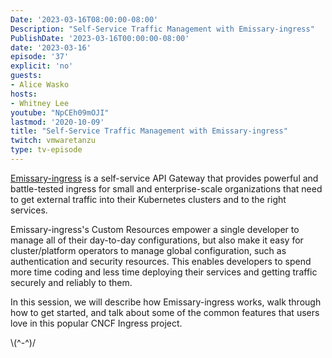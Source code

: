 ```yaml
---
Date: '2023-03-16T08:00:00-08:00'
Description: "Self-Service Traffic Management with Emissary-ingress"
PublishDate: '2023-03-16T00:00:00-08:00'
date: '2023-03-16'
episode: '37'
explicit: 'no'
guests:
- Alice Wasko
hosts:
- Whitney Lee
youtube: "NpCEh09mOJI"
lastmod: '2020-10-09'
title: "Self-Service Traffic Management with Emissary-ingress"
twitch: vmwaretanzu
type: tv-episode
---
```


[Emissary-ingress](https://github.com/emissary-ingress/emissary) is a self-service API Gateway that provides powerful and battle-tested ingress for small and enterprise-scale organizations that need to get external traffic into their Kubernetes clusters and to the right services. 

Emissary-ingress's Custom Resources empower a single developer to manage all of their day-to-day configurations, but also make it easy for cluster/platform operators to manage global configuration, such as authentication and security resources. This enables developers to spend more time coding and less time deploying their services and getting traffic securely and reliably to them.

In this session, we will describe how Emissary-ingress works, walk through how to get started, and talk about some of the common features that users love in this popular CNCF Ingress project.


 


\\(^-^)/
